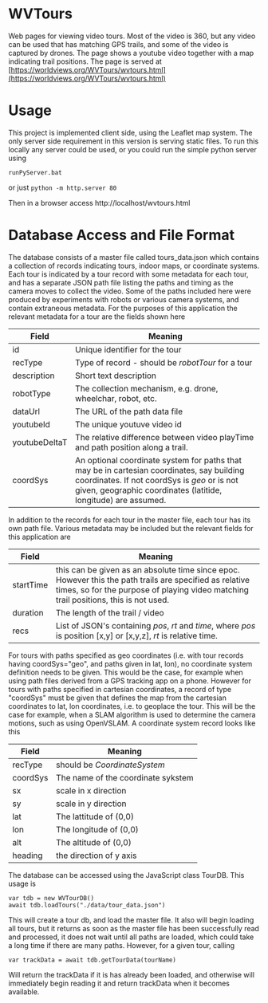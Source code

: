 # WVTours
Web pages for viewing video tours.  Most of the video is 360, but any video can be used that has matching GPS trails, and some of the
video is captured by drones.  The page shows a youtube video together with a map indicating trail positions.   The page is served at
[https://worldviews.org/WVTours/wvtours.html](https://worldviews.org/WVTours/wvtours.html)


# Usage

This project is implemented client side, using the Leaflet map system.  The only
server side requirement in this version is serving static files.  To run this locally
any server could be used, or you could run the simple python server using 
```
runPyServer.bat
```
or just ```python -m http.server 80```

Then in a browser access http://localhost/wvtours.html

# Database Access and File Format

The database consists of a master file called tours_data.json which contains a collection of records
indicating tours, indoor maps, or coordinate systems.  Each tour is indicated by a tour record
with some metadata for each tour, and has a separate JSON path file listing the paths and timing
as the camera moves to collect the video.   Some of the paths included here were produced by
experiments with robots or various camera systems, and contain extraneous metadata.   For the
purposes of this application the relevant metadata for a tour are the fields shown here

| Field      |    Meaning      |
|------------|-----------------|
| id          | Unique identifier for the tour |
| recType     | Type of record - should be *robotTour* for a tour |
| description | Short text description         |
| robotType   | The collection mechanism, e.g. drone, wheelchar, robot, etc. |
| dataUrl     | The URL of the path data file |
| youtubeId   | The unique youtuve video id   |
| youtubeDeltaT | The relative difference between video playTime and path position along a trail. |
| coordSys    | An optional coordinate system for paths that may be in cartesian coordinates, say building coordinates.   If not coordSys is *geo* or is not given, geographic  coordinates (latitide, longitude) are assumed.

In addition to the records for each tour in the master file, each tour has its own path file.  Various metadata may be included but the relevant fields for this
application are

| Field      |    Meaning      |
|------------|-----------------|
| startTime  | this can be given as an absolute time since epoc.   However this the path trails are specified as relative times, so for the purpose of playing video matching trail positions, this is not used. |
| duration   |  The length of the trail / video  |
| recs       |  List of JSON's containing *pos*, *rt* and *time*, where *pos* is position [x,y] or [x,y,z], *rt* is relative time. |

For tours with paths specified as geo coordinates (i.e. with tour records having coordSys="geo", and paths given in lat, lon), no coordinate system
definition needs to be given.  This would be the case, for example when using path files derived from a GPS tracking app on a phone.
However for tours with paths specified in cartesian coordinates, a record of type "coordSys" must be given that defines the map from the cartesian coordinates
to lat, lon coordinates, i.e. to geoplace the tour.  This will be the case for example, when a SLAM algorithm is used to determine the camera
motions, such as using OpenVSLAM.  A coordinate system record looks like this

| Field      |    Meaning      |
|------------|-----------------|
| recType    | should be *CoordinateSystem* |
| coordSys   |  The name of the coordinate sykstem  |
| sx         |  scale in x direction |
| sy         |  scale in y direction |
| lat        |  The lattitude of (0,0) |
| lon        |  The longitude of (0,0) |
| alt        |  The altitude of (0,0)  |
| heading    | the direction of y axis |


The database can be accessed using the JavaScript class TourDB.  This usage is

```
var tdb = new WVTourDB()
await tdb.loadTours("./data/tour_data.json")
```

This will create a tour db, and load the master file.  It also will begin loading all tours, but it returns as soon as the master file
has been successfully read and processed, it does not wait until all paths are loaded, which could take a long time if there are many paths.
However, for a given tour, calling
```
var trackData = await tdb.getTourData(tourName)
```
Will return the trackData if it is has already been loaded, and otherwise will immediately begin reading it and return trackData when it becomes available.











